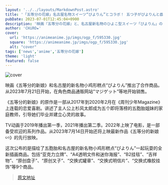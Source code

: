 ```yaml
---
layout: '../../layouts/MarkdownPost.astro'
title: '「五等分の花嫁」名古屋名物スイーツ“ぴよりん”とコラボ！ 五つ子がぴよりんと戯れる姿を描き下ろしたグッズ登場'
pubDate: 2023-07-01T12:45:04+0900
description: '映画『五等分の花嫁』と、名古屋新名物のひよこ型スイーツ「ぴよりん」のコラボグッズが登場。2023年7月21日よりキャラクターグッズ通販サイト「マジゲット」ほかにて販売開始となる。'
author: 'CHiRO★'
cover:
  url: 'https://animeanime.jp/imgs/ogp_f/595330.jpg'
  square: 'https://animeanime.jp/imgs/ogp_f/595330.jpg'
  alt: "cover"
tags: ['news','anime','五等分の花嫁']
theme: 'light'
featured: false
---
```


![cover](https://animeanime.jp/imgs/ogp_f/595330.jpg)

映画《五等分的新娘》和名古屋的新名物小鸡形糕点“ぴよりん”推出了合作商品。从2023年7月21日开始，在角色商品通贩网站“マジゲット”等地开始销售。

《五等分的新娘》的原作是一部从2017年到2020年2月在《周刊少年Magazine》上连载的恋爱喜剧。讲述了主人公上杉风太郎成为五个即将落榜的五胞胎姐妹的家庭教师，引导她们毕业并建立心灵的故事。

TV动画于2019年播出第一季，2021年播出第二季。2022年上映了电影，是一部备受欢迎的系列作品。从2023年7月14日开始还将上映最新作品《五等分的新娘∽》的先行放映。

这次公布的是描绘了五胞胎和名古屋的新名物小鸡形糕点“ぴよりん”一起玩耍的全新插画商品。包括“亚克力立牌”、“A4透明文件和迷你海报”、“B2挂毯”、“吉祥物”、“原创盘子”、“原创叉子”、“交换式罐章”、“交换式明信片”、“交换式橡胶挂饰”等9个商品。

>[原文地址](https://animeanime.jp/article/2023/07/01/78291.html)  